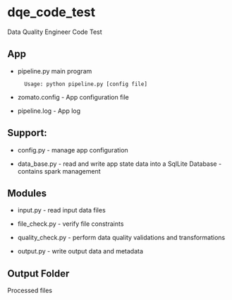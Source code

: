 # dqe_code_test
Data Quality Engineer Code Test

App
---
* pipeline.py main program
        
        Usage: python pipeline.py [config file]

* zomato.config     - App configuration file

* pipeline.log      - App log

Support:
-------
* config.py         - manage app configuration

* data_base.py      - read and write app state data into a SqlLite Database
                    - contains spark management

Modules
-------

* input.py          - read input data files

* file_check.py     - verify file constraints

* quality_check.py  - perform data quality validations and transformations

* output.py         - write output data and metadata

Output Folder
-------------
Processed files

